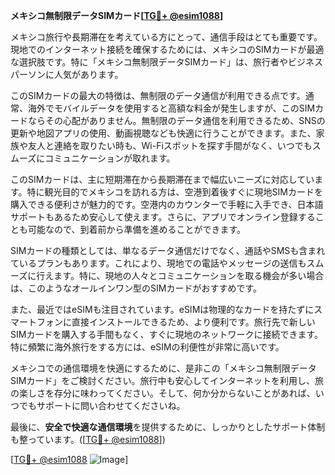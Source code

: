 **メキシコ無制限データSIMカード[[TG💪+ @esim1088](https://t.me/s/esim1088)]**

メキシコ旅行や長期滞在を考えている方にとって、通信手段はとても重要です。現地でのインターネット接続を確保するためには、メキシコのSIMカードが最適な選択肢です。特に「メキシコ無制限データSIMカード」は、旅行者やビジネスパーソンに人気があります。

このSIMカードの最大の特徴は、無制限のデータ通信が利用できる点です。通常、海外でモバイルデータを使用すると高額な料金が発生しますが、このSIMカードならその心配がありません。無制限のデータ通信を利用できるため、SNSの更新や地図アプリの使用、動画視聴なども快適に行うことができます。また、家族や友人と連絡を取りたい時も、Wi-Fiスポットを探す手間がなく、いつでもスムーズにコミュニケーションが取れます。

このSIMカードは、主に短期滞在から長期滞在まで幅広いニーズに対応しています。特に観光目的でメキシコを訪れる方は、空港到着後すぐに現地SIMカードを購入できる便利さが魅力的です。空港内のカウンターで手軽に入手でき、日本語サポートもあるため安心して使えます。さらに、アプリでオンライン登録することも可能なので、到着前から準備を進めることができます。

SIMカードの種類としては、単なるデータ通信だけでなく、通話やSMSも含まれているプランもあります。これにより、現地での電話やメッセージの送信もスムーズに行えます。特に、現地の人々とコミュニケーションを取る機会が多い場合は、このようなオールインワン型のSIMカードがおすすめです。

また、最近ではeSIMも注目されています。eSIMは物理的なカードを持たずにスマートフォンに直接インストールできるため、より便利です。旅行先で新しいSIMカードを購入する手間もなく、すぐに現地のネットワークに接続できます。特に頻繁に海外旅行をする方には、eSIMの利便性が非常に高いです。

メキシコでの通信環境を快適にするために、是非この「メキシコ無制限データSIMカード」をご検討ください。旅行中も安心してインターネットを利用し、旅の楽しさを存分に味わってください。そして、何か分からないことがあれば、いつでもサポートに問い合わせてくださいね。

最後に、**安全で快適な通信環境**を提供するために、しっかりとしたサポート体制も整っています。([[TG💪+ @esim1088](https://t.me/s/esim1088)])

[[TG💪+ @esim1088](https://t.me/s/esim1088) ![Image](https://i.postimg.cc/Y0z9fWf4/image.png)]